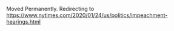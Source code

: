 Moved Permanently. Redirecting to
https://www.nytimes.com/2020/01/24/us/politics/impeachment-hearings.html
